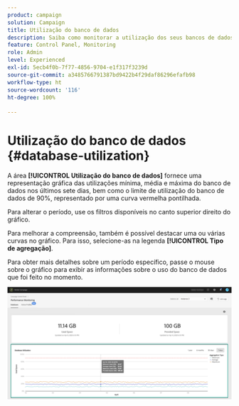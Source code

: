 ```yaml
---
product: campaign
solution: Campaign
title: Utilização do banco de dados
description: Saiba como monitorar a utilização dos seus bancos de dados do Campaign no Painel de controle.
feature: Control Panel, Monitoring
role: Admin
level: Experienced
exl-id: 5ecb4f0b-7f77-4856-9704-e1f317f3239d
source-git-commit: a3485766791387bd9422b4f29daf86296efafb98
workflow-type: ht
source-wordcount: '116'
ht-degree: 100%

---
```


# Utilização do banco de dados {#database-utilization}

A área **[!UICONTROL Utilização do banco de dados]** fornece uma representação gráfica das utilizações mínima, média e máxima do banco de dados nos últimos sete dias, bem como o limite de utilização do banco de dados de 90%, representado por uma curva vermelha pontilhada.

Para alterar o período, use os filtros disponíveis no canto superior direito do gráfico.

Para melhorar a compreensão, também é possível destacar uma ou várias curvas no gráfico. Para isso, selecione-as na legenda **[!UICONTROL Tipo de agregação]**.

Para obter mais detalhes sobre um período específico, passe o mouse sobre o gráfico para exibir as informações sobre o uso do banco de dados que foi feito no momento.

![](assets/databases_dashboard_detail.png)
